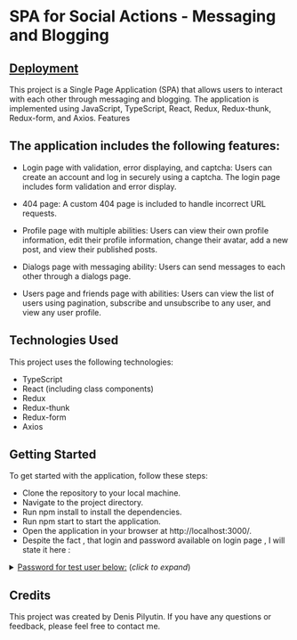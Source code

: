# SPA for Social Actions - Messaging and Blogging

## [Deployment](https://rinalinds.github.io/socialnetwork/)

This project is a Single Page Application (SPA) that allows users to interact with each other through messaging and blogging. The application is implemented using JavaScript, TypeScript, React, Redux, Redux-thunk, Redux-form, and Axios.
Features

## The application includes the following features:

- Login page with validation, error displaying, and captcha: Users can create an account and log in securely using a captcha. The login page includes form validation and error display.

- 404 page: A custom 404 page is included to handle incorrect URL requests.

- Profile page with multiple abilities: Users can view their own profile information, edit their profile information, change their avatar, add a new post, and view their published posts.
- Dialogs page with messaging ability: Users can send messages to each other through a dialogs page.

- Users page and friends page with abilities: Users can view the list of users using pagination, subscribe and unsubscribe to any user, and view any user profile.

## Technologies Used

This project uses the following technologies:

- TypeScript
- React (including class components)
- Redux
- Redux-thunk
- Redux-form
- Axios

## Getting Started

To get started with the application, follow these steps:

- Clone the repository to your local machine.
- Navigate to the project directory.
- Run npm install to install the dependencies.
- Run npm start to start the application.
- Open the application in your browser at http://localhost:3000/.
- Despite the fact , that login and password available on login page , I will state it here :

<details>
    <summary><u>Password for test user below:</u> (<i>click to expand</i>)</summary>
    <!-- have to be followed by an empty line! --> 

<p>Email: free@samuraijs.com</p>
<p>Password: free</p>
  </details>

## Credits

This project was created by Denis Pilyutin. If you have any questions or feedback, please feel free to contact me.





